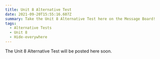 ```yaml
---
title: Unit 8 Alternative Test
date: 2021-09-20T15:55:16.607Z
summary: Take the Unit 8 Alternative Test here on the Message Board!
tags:
  - Alternative Tests
  - Unit 8
  - Hide-everywhere
---
```


The Unit 8 Alternative Test will be posted here soon.
